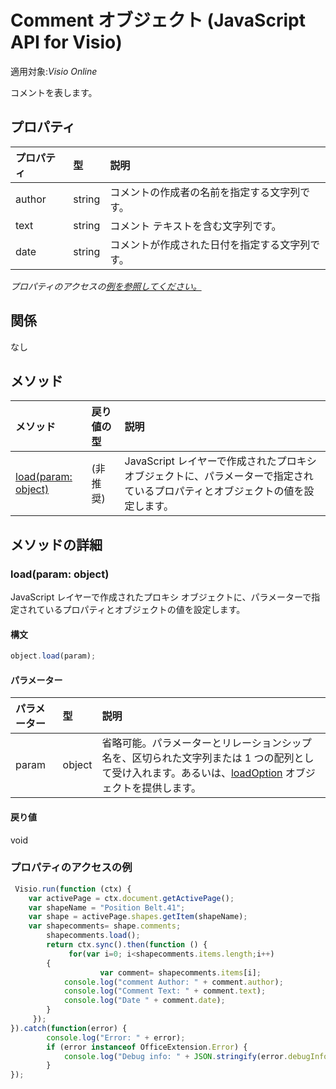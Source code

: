 # <a name="comment-object-javascript-api-for-visio"></a>Comment オブジェクト (JavaScript API for Visio)

適用対象:_Visio Online_

コメントを表します。

## <a name="properties"></a>プロパティ

| プロパティ       | 型    |説明
|:---------------|:--------|:----------|
|author|string|コメントの作成者の名前を指定する文字列です。|
|text|string|コメント テキストを含む文字列です。|
|date|string|コメントが作成された日付を指定する文字列です。|

_プロパティのアクセスの[例を参照してください。](#property-access-examples)_

## <a name="relationships"></a>関係
なし


## <a name="methods"></a>メソッド

| メソッド           | 戻り値の型    |説明|
|:---------------|:--------|:----------|
|[load(param: object)](#loadparam-object)|(非推奨)|JavaScript レイヤーで作成されたプロキシ オブジェクトに、パラメーターで指定されているプロパティとオブジェクトの値を設定します。|

## <a name="method-details"></a>メソッドの詳細


### <a name="loadparam-object"></a>load(param: object)
JavaScript レイヤーで作成されたプロキシ オブジェクトに、パラメーターで指定されているプロパティとオブジェクトの値を設定します。

#### <a name="syntax"></a>構文
```js
object.load(param);
```

#### <a name="parameters"></a>パラメーター
| パラメーター       | 型    |説明|
|:---------------|:--------|:----------|
|param|object|省略可能。パラメーターとリレーションシップ名を、区切られた文字列または 1 つの配列として受け入れます。あるいは、[loadOption](loadoption.md) オブジェクトを提供します。|

#### <a name="returns"></a>戻り値
void
### <a name="property-access-examples"></a>プロパティのアクセスの例
```js
 Visio.run(function (ctx) { 
    var activePage = ctx.document.getActivePage();
    var shapeName = "Position Belt.41";
    var shape = activePage.shapes.getItem(shapeName);
    var shapecomments= shape.comments;
        shapecomments.load();
        return ctx.sync().then(function () {
             for(var i=0; i<shapecomments.items.length;i++)
        {
                    var comment= shapecomments.items[i];
            console.log("comment Author: " + comment.author);
            console.log("Comment Text: " + comment.text);
            console.log("Date " + comment.date);
        }
     });
}).catch(function(error) {
        console.log("Error: " + error);
        if (error instanceof OfficeExtension.Error) {
            console.log("Debug info: " + JSON.stringify(error.debugInfo));
        }
});
```

